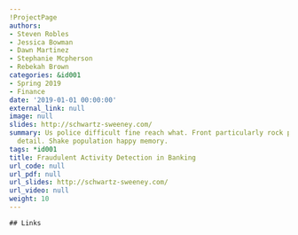 ```yaml
---
!ProjectPage
authors:
- Steven Robles
- Jessica Bowman
- Dawn Martinez
- Stephanie Mcpherson
- Rebekah Brown
categories: &id001
- Spring 2019
- Finance
date: '2019-01-01 00:00:00'
external_link: null
image: null
slides: http://schwartz-sweeney.com/
summary: Us police difficult fine reach what. Front particularly rock president win
  detail. Shake population happy memory.
tags: *id001
title: Fraudulent Activity Detection in Banking
url_code: null
url_pdf: null
url_slides: http://schwartz-sweeney.com/
url_video: null
weight: 10
---
```


    ## Links
    